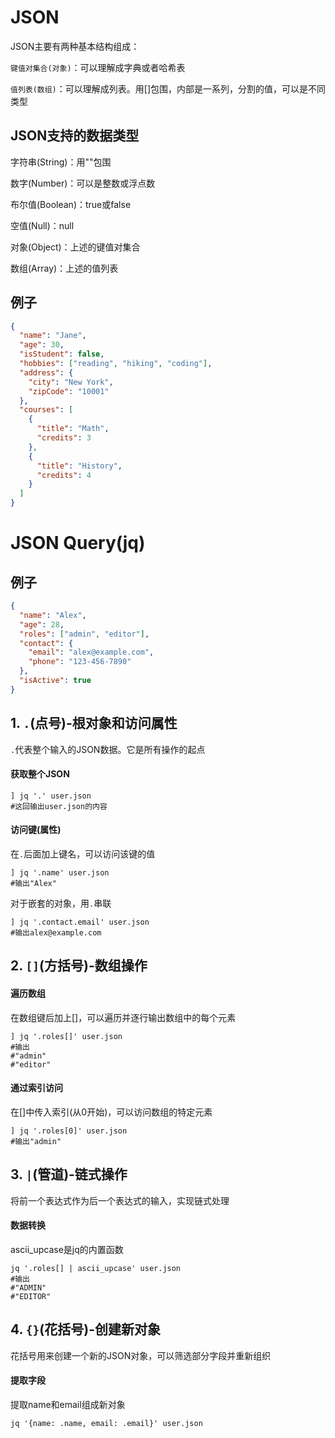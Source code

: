 # JSON

JSON主要有两种基本结构组成：

`键值对集合(对象)`：可以理解成字典或者哈希表

`值列表(数组)`：可以理解成列表。用[]包围，内部是一系列，分割的值，可以是不同类型

## JSON支持的数据类型

字符串(String)：用""包围

数字(Number)：可以是整数或浮点数

布尔值(Boolean)：true或false

空值(Null)：null

对象(Object)：上述的键值对集合

数组(Array)：上述的值列表

## 例子

```json
{
  "name": "Jane",
  "age": 30,
  "isStudent": false,
  "hobbies": ["reading", "hiking", "coding"],
  "address": {
    "city": "New York",
    "zipCode": "10001"
  },
  "courses": [
    {
      "title": "Math",
      "credits": 3
    },
    {
      "title": "History",
      "credits": 4
    }
  ]
}
```



# **JSON Query**(jq)

## 例子

```json
{
  "name": "Alex",
  "age": 28,
  "roles": ["admin", "editor"],
  "contact": {
    "email": "alex@example.com",
    "phone": "123-456-7890"
  },
  "isActive": true
}
```



## 1. `.`(点号)-根对象和访问属性

`.`代表整个输入的JSON数据。它是所有操作的起点

#### 获取整个JSON

```shell
] jq '.' user.json
#这回输出user.json的内容
```



#### 访问键(属性)

在`.`后面加上键名，可以访问该键的值

```shell
] jq '.name' user.json
#输出"Alex"
```

对于嵌套的对象，用`.`串联

```shell
] jq '.contact.email' user.json
#输出alex@example.com
```



## 2. `[]`(方括号)-数组操作

#### 遍历数组

在数组键后加上[]，可以遍历并逐行输出数组中的每个元素

```shell
] jq '.roles[]' user.json
#输出
#"admin"
#"editor"
```

#### 通过索引访问

在[]中传入索引(从0开始)，可以访问数组的特定元素

```shell
] jq '.roles[0]' user.json
#输出"admin"
```



## 3. `|`(管道)-链式操作

将前一个表达式作为后一个表达式的输入，实现链式处理

#### 数据转换

ascii_upcase是jq的内置函数

```shell
jq '.roles[] | ascii_upcase' user.json
#输出
#"ADMIN"
#"EDITOR"
```



## 4. `{}`(花括号)-创建新对象

花括号用来创建一个新的JSON对象，可以筛选部分字段并重新组织

#### 提取字段

提取name和email组成新对象

```shell
jq '{name: .name, email: .email}' user.json
```



